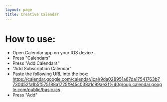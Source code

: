 ```yaml
---
layout: page
title: Creative Calendar
---
```


# How to use:

- Open Calendar app on your IOS device
- Press "Calendars"
- Press "Add Calendars"
- "Add Subscription Calendar"
- Paste the following URL into the box:
  <https://calendar.google.com/calendar/ical/9da028951a67da17541763b7730452fa1b5f575188a1725f945c038a1c99ae3f%40group.calendar.google.com/public/basic.ics>
- Press "Add"